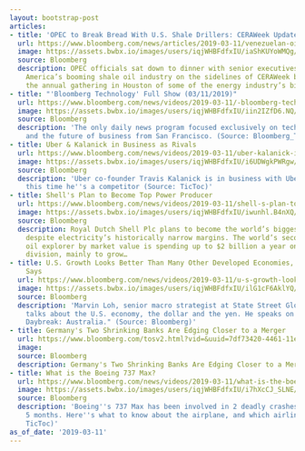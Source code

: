```yaml
---
layout: bootstrap-post
articles:
- title: 'OPEC to Break Bread With U.S. Shale Drillers: CERAWeek Update'
  url: https://www.bloomberg.com/news/articles/2019-03-11/venezuelan-oil-output-is-plunging-iea-says-ceraweek-update
  image: https://assets.bwbx.io/images/users/iqjWHBFdfxIU/iaShKUYoWMQg/v0/1200x800.jpg
  source: Bloomberg
  description: OPEC officials sat down to dinner with senior executives from North
    America’s booming shale oil industry on the sidelines of CERAWeek by IHS Markit,
    the annual gathering in Houston of some of the energy industry’s biggest names.
- title: "'Bloomberg Technology' Full Show (03/11/2019)"
  url: https://www.bloomberg.com/news/videos/2019-03-11/-bloomberg-technology-full-show-03-11-2019-video
  image: https://assets.bwbx.io/images/users/iqjWHBFdfxIU/iin2IZfD6.NQ/v5/-1x-1.jpg
  source: Bloomberg
  description: 'The only daily news program focused exclusively on technology, innovation
    and the future of business from San Francisco. (Source: Bloomberg_TV)'
- title: Uber & Kalanick in Business as Rivals
  url: https://www.bloomberg.com/news/videos/2019-03-11/uber-kalanick-in-business-as-rivals-video
  image: https://assets.bwbx.io/images/users/iqjWHBFdfxIU/i6UDWgkPWRgw/v5/-1x-1.jpg
  source: Bloomberg
  description: 'Uber co-founder Travis Kalanick is in business with Uber again – but
    this time he''s a competitor (Source: TicToc)'
- title: Shell's Plan to Become Top Power Producer
  url: https://www.bloomberg.com/news/videos/2019-03-11/shell-s-plan-to-become-top-power-producer-video
  image: https://assets.bwbx.io/images/users/iqjWHBFdfxIU/iwunhl.B4nXQ/v5/-1x-1.jpg
  source: Bloomberg
  description: Royal Dutch Shell Plc plans to become the world’s biggest power company
    despite electricity’s historically narrow margins. The world’s second-largest
    oil explorer by market value is spending up to $2 billion a year on its new energies
    division, mainly to grow…
- title: U.S. Growth Looks Better Than Many Other Developed Economies, State Street
    Says
  url: https://www.bloomberg.com/news/videos/2019-03-11/u-s-growth-looks-better-than-many-other-developed-economies-state-street-says-video
  image: https://assets.bwbx.io/images/users/iqjWHBFdfxIU/ilG1cF6AklYQ/v5/-1x-1.jpg
  source: Bloomberg
  description: 'Marvin Loh, senior macro strategist at State Street Global Markets,
    talks about the U.S. economy, the dollar and the yen. He speaks on "Bloomberg
    Daybreak: Australia." (Source: Bloomberg)'
- title: Germany's Two Shrinking Banks Are Edging Closer to a Merger
  url: https://www.bloomberg.com/tosv2.html?vid=&uuid=7df73420-4461-11e9-8d78-59bab95859d8&url=L25ld3MvYXJ0aWNsZXMvMjAxOS0wMy0xMS9nZXJtYW55LXMtdHdvLXNocmlua2luZy1iYW5rcy1hcmUtZWRnaW5nLWNsb3Nlci10by1hLW1lcmdlcg==
  image: 
  source: Bloomberg
  description: Germany's Two Shrinking Banks Are Edging Closer to a Merger bloomberg.com
- title: What is the Boeing 737 Max?
  url: https://www.bloomberg.com/news/videos/2019-03-11/what-is-the-boeing-737-max-video-jt4ytrl6
  image: https://assets.bwbx.io/images/users/iqjWHBFdfxIU/i7hXcCJ_SLNE/v5/-1x-1.jpg
  source: Bloomberg
  description: 'Boeing''s 737 Max has been involved in 2 deadly crashes in the past
    5 months. Here''s what to know about the airplane, and which airlines use it (Source:
    TicToc)'
as_of_date: '2019-03-11'
---
```


